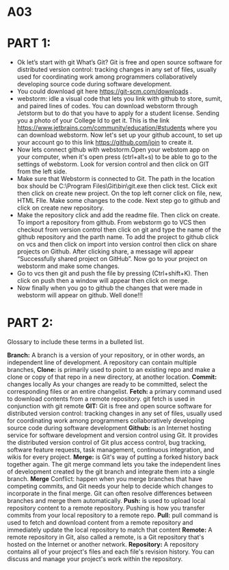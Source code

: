 
# A03

# PART 1:
 
  * Ok let’s start with git What’s Git? Git is free and open source software for distributed version control: tracking changes in any set of files, usually used for coordinating work among programmers collaboratively developing source code during software development. 
  * You could download git here https://git-scm.com/downloads . 
  * webstorm: idle a visual code that lets you link with github to store, sumit, and paired lines of codes.
 You can download webstorm through Jetstorm but to do that you have to apply for a student license. Sending you a photo of your College Id to get it. 
This is the link https://www.jetbrains.com/community/education/#students where you can download webstorm. 
Now let's set up your github account, to set up your account go to this link https://github.com/join to create it.
* Now lets connect github with webstorm.Open your webstom app on your computer, when it's open press (ctrl+alt+s) to be able to go to the settings of webstorm.
 Look for version control and then click on GIT from the left side. 
* Make sure that Webstorm is connected to Git. 
The path in the location box should be C:\Program Files\Git\bin\git.exe then click test. 
Click exit then click on create new project. 
On the top left corner click on file, new, HTML FIle. 
Make some changes to the code. 
Next step go to github and click on create new repository. 
* Make the repository click and add the readme file. Then click on create. To import a repository from github.
 From webstorm go to VCS then checkout from version control then click on git and type the name of the github repository  and the parth name. 
To add the project to github click on vcs and then click on import into version control then click on share projects on Github. 
After clicking share, a message will appear “Successfully shared project on GitHub”.
Now go to your project on webstorm and make some changes. 
* Go to vcs then git and push the file by pressing (Ctrl+shift+K). 
Then click on push then a window will appear then click on merge.
* Now finally when you go to github the changes that were made in webstorm will appear on github. Well done!!!


# PART 2:

Glossary to include these terms in a bulleted list.

<b>Branch:</b> A branch is a version of your repository, or in other words, an independent line of development. A repository can contain multiple branches,
<b>Clone:</b> is primarily used to point to an existing repo and make a clone or copy of that repo in a new directory, at another location. 
<b>Commit:</b> changes locally﻿ As your changes are ready to be committed, select the corresponding files or an entire changelist.
<b>Fetch: </b>a primary command used to download contents from a remote repository. git fetch is used in conjunction with git remote
<b>GIT:</b>  Git is free and open source software for distributed version control: tracking changes in any set of files, usually used for coordinating work among programmers collaboratively developing source code during software development
<b>Github:</b> is an Internet hosting service for software development and version control using Git. It provides the distributed version control of Git plus access control, bug tracking, software feature requests, task management, continuous integration, and wikis for every project.
<b>Merge:</b> is Git's way of putting a forked history back together again. The git merge command lets you take the independent lines of development created by the git branch and integrate them into a single branch.
<b>Merge</b> Conflict: happen when you merge branches that have competing commits, and Git needs your help to decide which changes to incorporate in the final merge. Git can often resolve differences between branches and merge them automatically.
<b>Push:</b> is used to upload local repository content to a remote repository. Pushing is how you transfer commits from your local repository to a remote repo.
<b>Pull:</b> pull command is used to fetch and download content from a remote repository and immediately update the local repository to match that content
<b>Remote:</b> A remote repository in Git, also called a remote, is a Git repository that's hosted on the Internet or another network.
<b>Repository:</b> A repository contains all of your project's files and each file's revision history. You can discuss and manage your project's work within the repository.

